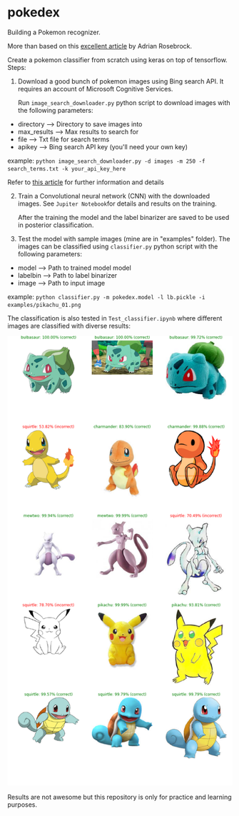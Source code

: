 # pokedex
Building a Pokemon recognizer.

More than based on this [excellent article](
https://www.pyimagesearch.com/2018/04/16/keras-and-convolutional-neural-networks-cnns/?utm_source=mybridge&utm_medium=blog&utm_campaign=read_more) by Adrian Rosebrock.

Create a pokemon classifier from scratch using keras on top of tensorflow.
Steps:
1. Download a good bunch of pokemon images using Bing search API. It requires an account of Microsoft Cognitive Services.

   Run `image_search_downloader.py` python script to download images with the following parameters:

  * directory --> Directory to save images into
  * max_results --> Max results to search for
  * file --> Txt file for search terms
  * apikey --> Bing search API key (you'll need your own key)
  
  example: `python image_search_downloader.py -d images -m 250 -f search_terms.txt -k your_api_key_here`
  
  Refer to [this article](https://www.pyimagesearch.com/2018/04/09/how-to-quickly-build-a-deep-learning-image-dataset/) for further information and details
  
2. Train a Convolutional neural network (CNN) with the downloaded images. See `Jupiter Notebook`for details and results on the training.

   After the training the model and the label binarizer are saved to be used in posterior classification.

3. Test the model with sample images (mine are in "examples" folder). The images can be classified using `classifier.py` python script with the following parameters:

  * model --> Path to trained model model
  * labelbin --> Path to label binarizer
  * image --> Path to input image
  
  example: `python classifier.py -m pokedex.model -l lb.pickle -i examples/pikachu_01.png`
  
  The classification is also tested in `Test_classifier.ipynb` where different images are classified with diverse results:
  
  ![alt text](classifier_results.png)


Results are not awesome but this repository is only for practice and learning purposes.